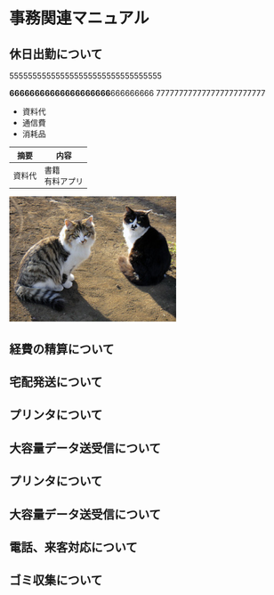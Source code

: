 # 事務関連マニュアル
## 休日出勤について
555555555555555555555555555555555

**66666666666666666666**666666666
777777777777777777777777
- 資料代
- 通信費
- 消耗品

|摘要 |内容
|--|--
|資料代 |書籍<br>有料アプリ|

![切手代](img/img3.jpg)

## 経費の精算について
## 宅配発送について
## プリンタについて
## 大容量データ送受信について
## プリンタについて
## 大容量データ送受信について
## 電話、来客対応について
## ゴミ収集について
